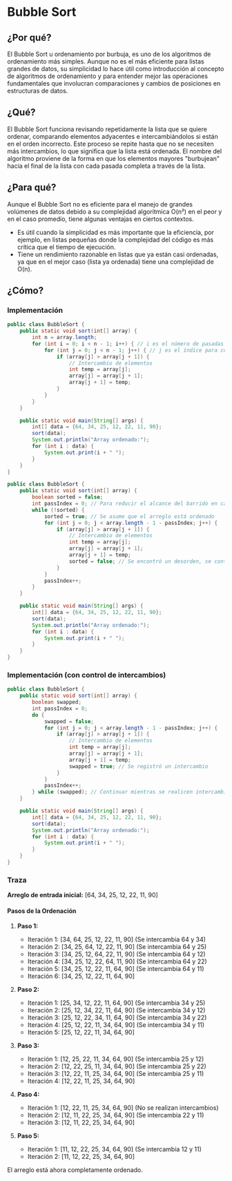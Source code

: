 # Bubble Sort

## ¿Por qué?

El Bubble Sort u ordenamiento por burbuja, es uno de los algoritmos de ordenamiento más simples. Aunque no es el más eficiente para listas grandes de datos, su simplicidad lo hace útil como introducción al concepto de algoritmos de ordenamiento y para entender mejor las operaciones fundamentales que involucran comparaciones y cambios de posiciones en estructuras de datos.

## ¿Qué?

El Bubble Sort funciona revisando repetidamente la lista que se quiere ordenar, comparando elementos adyacentes e intercambiándolos si están en el orden incorrecto. Este proceso se repite hasta que no se necesiten más intercambios, lo que significa que la lista está ordenada. El nombre del algoritmo proviene de la forma en que los elementos mayores "burbujean" hacia el final de la lista con cada pasada completa a través de la lista.

## ¿Para qué?

Aunque el Bubble Sort no es eficiente para el manejo de grandes volúmenes de datos debido a su complejidad algorítmica O(n²) en el peor y en el caso promedio, tiene algunas ventajas en ciertos contextos. 

- Es útil cuando la simplicidad es más importante que la eficiencia, por ejemplo, en listas pequeñas donde la complejidad del código es más crítica que el tiempo de ejecución. 
- Tiene un rendimiento razonable en listas que ya están casi ordenadas, ya que en el mejor caso (lista ya ordenada) tiene una complejidad de O(n).

## ¿Cómo?

### Implementación

```java
public class BubbleSort {
    public static void sort(int[] array) {
        int n = array.length;
        for (int i = 0; i < n - 1; i++) { // i es el número de pasadas completas
            for (int j = 0; j < n - 1; j++) { // j es el índice para comparar elementos adyacentes
                if (array[j] > array[j + 1]) {
                    // Intercambio de elementos
                    int temp = array[j];
                    array[j] = array[j + 1];
                    array[j + 1] = temp;
                }
            }
        }
    }

    public static void main(String[] args) {
        int[] data = {64, 34, 25, 12, 22, 11, 90};
        sort(data);
        System.out.println("Array ordenado:");
        for (int i : data) {
            System.out.print(i + " ");
        }
    }
}

```

```java
public class BubbleSort {
    public static void sort(int[] array) {
        boolean sorted = false;
        int passIndex = 0; // Para reducir el alcance del barrido en cada pasada
        while (!sorted) {
            sorted = true; // Se asume que el arreglo está ordenado
            for (int j = 0; j < array.length - 1 - passIndex; j++) {
                if (array[j] > array[j + 1]) {
                    // Intercambio de elementos
                    int temp = array[j];
                    array[j] = array[j + 1];
                    array[j + 1] = temp;
                    sorted = false; // Se encontró un desorden, se continua
                }
            }
            passIndex++;
        }
    }

    public static void main(String[] args) {
        int[] data = {64, 34, 25, 12, 22, 11, 90};
        sort(data);
        System.out.println("Array ordenado:");
        for (int i : data) {
            System.out.print(i + " ");
        }
    }
}

```

### Implementación (con control de intercambios)

```java
public class BubbleSort {
    public static void sort(int[] array) {
        boolean swapped;
        int passIndex = 0;
        do {
            swapped = false;
            for (int j = 0; j < array.length - 1 - passIndex; j++) {
                if (array[j] > array[j + 1]) {
                    // Intercambio de elementos
                    int temp = array[j];
                    array[j] = array[j + 1];
                    array[j + 1] = temp;
                    swapped = true; // Se registró un intercambio
                }
            }
            passIndex++;
        } while (swapped); // Continuar mientras se realicen intercambios
    }

    public static void main(String[] args) {
        int[] data = {64, 34, 25, 12, 22, 11, 90};
        sort(data);
        System.out.println("Array ordenado:");
        for (int i : data) {
            System.out.print(i + " ");
        }
    }
}

```
### Traza

**Arreglo de entrada inicial:** [64, 34, 25, 12, 22, 11, 90]

#### Pasos de la Ordenación

1. **Paso 1:**
   - Iteración 1: [34, 64, 25, 12, 22, 11, 90] (Se intercambia 64 y 34)
   - Iteración 2: [34, 25, 64, 12, 22, 11, 90] (Se intercambia 64 y 25)
   - Iteración 3: [34, 25, 12, 64, 22, 11, 90] (Se intercambia 64 y 12)
   - Iteración 4: [34, 25, 12, 22, 64, 11, 90] (Se intercambia 64 y 22)
   - Iteración 5: [34, 25, 12, 22, 11, 64, 90] (Se intercambia 64 y 11)
   - Iteración 6: [34, 25, 12, 22, 11, 64, 90]
   
2. **Paso 2:**
   - Iteración 1: [25, 34, 12, 22, 11, 64, 90] (Se intercambia 34 y 25)
   - Iteración 2: [25, 12, 34, 22, 11, 64, 90] (Se intercambia 34 y 12)
   - Iteración 3: [25, 12, 22, 34, 11, 64, 90] (Se intercambia 34 y 22)
   - Iteración 4: [25, 12, 22, 11, 34, 64, 90] (Se intercambia 34 y 11)
   - Iteración 5: [25, 12, 22, 11, 34, 64, 90]
   
3. **Paso 3:**
   - Iteración 1: [12, 25, 22, 11, 34, 64, 90] (Se intercambia 25 y 12)
   - Iteración 2: [12, 22, 25, 11, 34, 64, 90] (Se intercambia 25 y 22)
   - Iteración 3: [12, 22, 11, 25, 34, 64, 90] (Se intercambia 25 y 11)
   - Iteración 4: [12, 22, 11, 25, 34, 64, 90]
   
4. **Paso 4:**
   - Iteración 1: [12, 22, 11, 25, 34, 64, 90] (No se realizan intercambios)
   - Iteración 2: [12, 11, 22, 25, 34, 64, 90] (Se intercambia 22 y 11)
   - Iteración 3: [12, 11, 22, 25, 34, 64, 90]
   
5. **Paso 5:**
   - Iteración 1: [11, 12, 22, 25, 34, 64, 90] (Se intercambia 12 y 11)
   - Iteración 2: [11, 12, 22, 25, 34, 64, 90]
   
El arreglo está ahora completamente ordenado.
